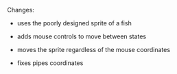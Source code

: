Changes:

- uses the poorly designed sprite of a fish

- adds mouse controls to move between states

- moves the sprite regardless of the mouse coordinates

- fixes pipes coordinates
